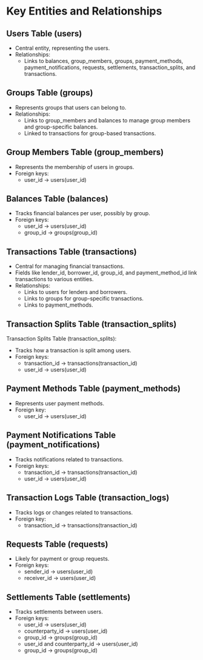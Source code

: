
# Key Entities and Relationships

## Users Table (users)
- Central entity, representing the users.
- Relationships:
  - Links to balances, group_members, groups, payment_methods, payment_notifications, requests, settlements, transaction_splits, and transactions.

## Groups Table (groups)
- Represents groups that users can belong to.
- Relationships:
  - Links to group_members and balances to manage group members and group-specific balances.
  - Linked to transactions for group-based transactions.

## Group Members Table (group_members)
- Represents the membership of users in groups.
- Foreign keys:
  - user_id → users(user_id)
## Balances Table (balances)
- Tracks financial balances per user, possibly by group.
- Foreign keys:
  - user_id → users(user_id)
  - group_id → groups(group_id)

## Transactions Table (transactions)
- Central for managing financial transactions.
- Fields like lender_id, borrower_id, group_id, and payment_method_id link transactions to various entities.
- Relationships:
  - Links to users for lenders and borrowers.
  - Links to groups for group-specific transactions.
  - Links to payment_methods.

## Transaction Splits Table (transaction_splits)
Transaction Splits Table (transaction_splits):
- Tracks how a transaction is split among users.
- Foreign keys:
  - transaction_id → transactions(transaction_id)
  - user_id → users(user_id)

## Payment Methods Table (payment_methods)
- Represents user payment methods.
- Foreign key:
  - user_id → users(user_id)

## Payment Notifications Table (payment_notifications)
- Tracks notifications related to transactions.
- Foreign keys:
  - transaction_id → transactions(transaction_id)
  - user_id → users(user_id)

## Transaction Logs Table (transaction_logs)
- Tracks logs or changes related to transactions.
- Foreign key:
  - transaction_id → transactions(transaction_id)

## Requests Table (requests)
- Likely for payment or group requests.
- Foreign keys:
  - sender_id → users(user_id)
  - receiver_id → users(user_id)

## Settlements Table (settlements)
- Tracks settlements between users.
- Foreign keys:
  - user_id → users(user_id)
  - counterparty_id → users(user_id)
  - group_id → groups(group_id)
  - user_id and counterparty_id → users(user_id)
  - group_id → groups(group_id)
